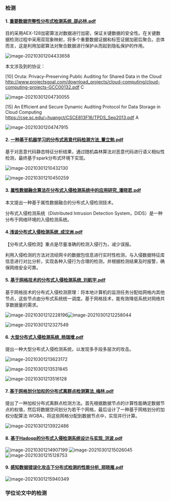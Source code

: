 ### 检测

#### 1. [重要数据完整性分布式检测系统_邵必林.pdf](..\重要数据完整性分布式检测系统_邵必林.pdf)  

目的采用AEX-128加密算法对数据进行加密，保证关键数据的安全性。在关键数据检测过程中采用双现象映射，将多个重要数据证据和标签证据加密后聚合。总体而言，这是利用加密算法对聚合数据进行保护从而起到隐私保护的作用。

![image-20210301204433658](C:\Users\Lenovo\AppData\Roaming\Typora\typora-user-images\image-20210301204433658.png)

本文涉及到的协议：

[10] Oruta: Privacy-Preserving Public Auditing for Shared Data in the Cloud http://www.projectsgoal.com/download_projects/cloud-computing/cloud-computing-projects-GCC00132.pdf C

![image-20210301204730055](C:\Users\Lenovo\AppData\Roaming\Typora\typora-user-images\image-20210301204730055.png)

[15] An Efficient and Secure Dynamic Auditing Protocol for Data Storage in Cloud Computing  https://cse.sc.edu/~huangct/CSCE813F16/TPDS_Sep2013.pdf A

![image-20210301204747915](C:\Users\Lenovo\AppData\Roaming\Typora\typora-user-images\image-20210301204747915.png)

#### 2. [一种基于机器学习的分布式恶意代码检测方法_董立勉.pdf](..\一种基于机器学习的分布式恶意代码检测方法_董立勉.pdf) 

基于对恶意代码静态特征分析结果，通过随机森林算法对恶意代码进行语义相似性检测，最终基于spark分布式环境下实现。

![image-20210301210432130](C:\Users\Lenovo\AppData\Roaming\Typora\typora-user-images\image-20210301210432130.png)

![image-20210301210450259](C:\Users\Lenovo\AppData\Roaming\Typora\typora-user-images\image-20210301210450259.png)

#### 3.  [属性数据融合算法在分布式入侵检测系统中的应用研究_潘晓君.pdf](..\属性数据融合算法在分布式入侵检测系统中的应用研究_潘晓君.pdf) 

本文提出一种基于属性数据融合的分布式入侵检测技术。

分布式入侵检测系统（Distributed Intrusion Detection System，DIDS）是一种分布于网络环境的入侵检测系统。

#### 4.[浅谈分布式入侵检测系统_成汶洲.pdf](..\浅谈分布式入侵检测系统_成汶洲.pdf) 

【分布式入侵检测】重点是尽量准确的检测入侵行为，减少误报。

利用入侵检测的方法对流经网卡的数据包信息进行实时性检测，与入侵数据特征库信息进行对比分析，实现各种入侵行为合理的检测，并根据检测结果及时报警，确保网络安全可靠。

#### 5. [基于网格技术的分布式入侵检测系统_刘航宇.pdf](..\基于网格技术的分布式入侵检测系统_刘航宇.pdf) 

基于网格技术的分布式入侵检测原理：将本地计算机的监测任务分配给网格内其他节点，这些节点由分布式系统统一调度。基于网格技术，能有效降低系统对网络共享数据量的需求。

![image-20210301212228196](C:\Users\Lenovo\AppData\Roaming\Typora\typora-user-images\image-20210301212228196.png)![image-20210301212258044](C:\Users\Lenovo\AppData\Roaming\Typora\typora-user-images\image-20210301212258044.png)

![image-20210301212327549](C:\Users\Lenovo\AppData\Roaming\Typora\typora-user-images\image-20210301212327549.png)

#### 6.   [大型分布式入侵检测系统_杨瑞增.pdf](..\大型分布式入侵检测系统_杨瑞增.pdf) 

提出一种大型分布式入侵检测系统，以发现多手段多层次的攻击。

![image-20210301213623172](C:\Users\Lenovo\AppData\Roaming\Typora\typora-user-images\image-20210301213623172.png)

![image-20210301213531845](C:\Users\Lenovo\AppData\Roaming\Typora\typora-user-images\image-20210301213531845.png)

![image-20210301213516128](C:\Users\Lenovo\AppData\Roaming\Typora\typora-user-images\image-20210301213516128.png)



#### 7. [基于网格划分加权的分布式离群点检测算法_梅林.pdf](..\基于网格划分加权的分布式离群点检测算法_梅林.pdf) 

提出了一种加权分布式离群点检测方法。首先根据数据节点的计算性能确定数据节点的权值，然后将数据空间划分为若干个网格，最后设计了一种基于网格划分的加权分配算法 WGBA，将这些网格分配到数据节点中，实现并行计算。

![image-20210301213922486](C:\Users\Lenovo\AppData\Roaming\Typora\typora-user-images\image-20210301213922486.png)

#### 8. [基于Hadoop的分布式入侵检测系统设计与实现_洪波.pdf](..\基于Hadoop的分布式入侵检测系统设计与实现_洪波.pdf) 

![image-20210301214907199](C:\Users\Lenovo\AppData\Roaming\Typora\typora-user-images\image-20210301214907199.png)
![image-20210301215026045](C:\Users\Lenovo\AppData\Roaming\Typora\typora-user-images\image-20210301215026045.png)
![image-20210301215128753](C:\Users\Lenovo\AppData\Roaming\Typora\typora-user-images\image-20210301215128753.png)

#### 9. [感知数据错误化攻击下分布式检测的性能分析_郑晓雁.pdf](..\感知数据错误化攻击下分布式检测的性能分析_郑晓雁.pdf) 

![image-20210301215940349](C:\Users\Lenovo\AppData\Roaming\Typora\typora-user-images\image-20210301215940349.png)

### 学位论文中的检测





















